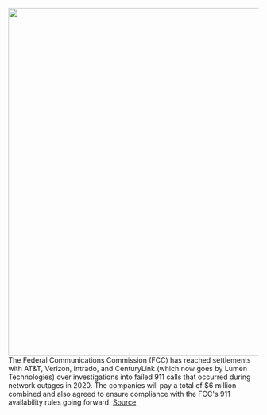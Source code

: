 <img src='https://cdn.vox-cdn.com/thumbor/d_hTo3LxhYiTrUfsPX6musCX1-s=/0x0:2040x1360/1200x800/filters:focal(857x517:1183x843)/cdn.vox-cdn.com/uploads/chorus_image/image/70294726/acastro_180608_1777_net_neutrality_0001.0.jpg' width='700px' /><br/>
The Federal Communications Commission (FCC) has reached settlements with AT&T, Verizon, Intrado, and CenturyLink (which now goes by Lumen Technologies) over investigations into failed 911 calls that occurred during network outages in 2020. The companies will pay a total of $6 million combined and also agreed to ensure compliance with the FCC's 911 availability rules going forward.
<a href='https://www.theverge.com/2021/12/19/22845283/fcc-verizon-att-mobile-carriers-911-calls'> Source <a/>
